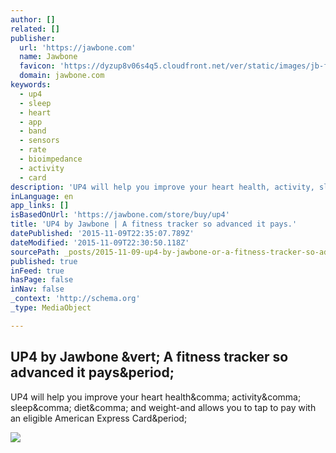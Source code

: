 ```yaml
---
author: []
related: []
publisher:
  url: 'https://jawbone.com'
  name: Jawbone
  favicon: 'https://dyzup8v06s4q5.cloudfront.net/ver/static/images/jb-favicon.ico'
  domain: jawbone.com
keywords:
  - up4
  - sleep
  - heart
  - app
  - band
  - sensors
  - rate
  - bioimpedance
  - activity
  - card
description: 'UP4 will help you improve your heart health, activity, sleep, diet, and weight-and allows you to tap to pay with an eligible American Express Card.'
inLanguage: en
app_links: []
isBasedOnUrl: 'https://jawbone.com/store/buy/up4'
title: 'UP4 by Jawbone | A fitness tracker so advanced it pays.'
datePublished: '2015-11-09T22:35:07.789Z'
dateModified: '2015-11-09T22:30:50.118Z'
sourcePath: _posts/2015-11-09-up4-by-jawbone-or-a-fitness-tracker-so-advanced-it-pays.md
published: true
inFeed: true
hasPage: false
inNav: false
_context: 'http://schema.org'
_type: MediaObject

---
```

<article style=""><h1>UP4 by Jawbone &amp;vert; A fitness tracker so advanced it pays&amp;period;</h1><p>UP4 will help you improve your heart health&amp;comma; activity&amp;comma; sleep&amp;comma; diet&amp;comma; and weight-and allows you to tap to pay with an eligible American Express Card&amp;period;</p><img src="https://dyzup8v06s4q5.cloudfront.net/ver/static/images/store/buy/health/up4/social/up4-share.v1.jpg" /></article>